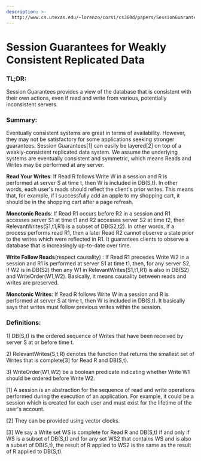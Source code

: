 ```yaml
---
description: >-
  http://www.cs.utexas.edu/~lorenzo/corsi/cs380d/papers/SessionGuaranteesBayou.pdf
---
```


# Session Guarantees for Weakly Consistent Replicated Data

### TL;DR: 

Session Guarantees provides a view of the database that is consistent with their own actions, even if read and write from various, potentially inconsistent servers.

### Summary:

Eventually consistent systems are great in terms of availability. However, they may not be satisfactory for some applications seeking stronger guarantees. Session Guarantees\[1\] can easily be layered\[2\] on top of a weakly-consistent replicated data system. We assume the underlying systems are eventually consistent and symmetric, which means Reads and Writes may be performed at any server.

**Read Your Writes**: If Read R follows Write W in a session and R is performed at server S at time t, then W is included in DB\(S,t\). In other words, each user's reads should reflect the client's prior writes. This means that, for example, if I successfully add an apple to my shopping cart, it should be in the shopping cart after a page refresh.

**Monotonic Reads**: If Read R1 occurs before R2 in a session and R1 accesses server S1 at time t1 and R2 accesses server S2 at time t2, then RelevantWrites\(S1,t1,R1\) is a subset of DB\(S2,t2\). In other words, If a process performs read R1, then a later Read R2 cannot observe a state prior to the writes which were reflected in R1. It guarantees clients to observe a database that is increasingly up-to-date over time.

**Write Follow Reads**\(respect causality\) : If Read R1 precedes Write W2 in a session and R1 is performed at server S1 at time t1, then, for any server S2, if W2 is in DB\(S2\) then any W1 in RelevantWrites\(S1,t1,R1\) is also in DB\(S2\) and WriteOrder\(W1,W2\). Basically, it means causality between reads and writes are preserved.

**Monotonic Writes**: If Read R follows Write W in a session and R is performed at server S at time t, then W is included in DB\(S,t\). It basically says that writes must follow previous writes within the session.

### Definitions: 

1\) DB\(S,t\) is the ordered sequence of Writes that have been received by server S at or before time t. 

2\) RelevantWrites\(S,t,R\) denotes the function that returns the smallest set of Writes that is complete\[3\] for Read R and DB\(S,t\). 

3\) WriteOrder\(W1,W2\) be a boolean predicate indicating whether Write W1 should be ordered before Write W2.

\[1\] A session is an abstraction for the sequence of read and write operations performed during the execution of an application. For example, it could be a session which is created for each user and must exist for the lifetime of the user's account. 

\[2\] They can be provided using vector clocks. 

\[3\] We say a Write set WS is complete for Read R and DB\(S,t\) if and only if WS is a subset of DB\(S,t\) and for any set WS2 that contains WS and is also a subset of DB\(S,t\), the result of R applied to WS2 is the same as the result of R applied to DB\(S,t\).

